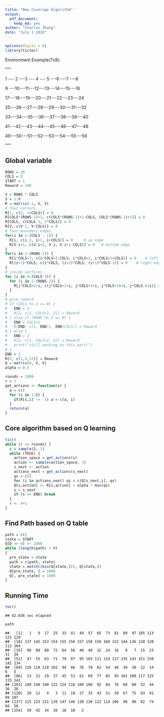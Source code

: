 ```yaml
---
title: "New Coverage Algorithm"
output: 
  pdf_document:
    keep_md: yes
author: "Charles Zhang"
date: "July 1 2020"
---
```



```r
options(digits = 6)
library(tictoc)
```

Environment Example(7x8):

"""

1 --- 2 ---3 --- 4 --- 5 ---6 ---7 ---8

9 ---10---11---12---13---14---15---16

17---18---19---20---21---22---23---24

25---26---27---28---29---30---31---32

33---34---35---36---37---38---39---40

41---42---43---44---45---46---47---48

49---50---51---52---53---54---55---56

"""

## Global variable


```r
ROWS = 20
COLS = 8
START = 1
Reward = 100
```

```r
V = ROWS * COLS
S = 1:V
R = matrix(-1, V, V)
# four cornors
R[1, c(2, 1+COLS)] = 0
R[COLS*(ROWS-1)+1, c(COLS*(ROWS-1)+1-COLS, COLS*(ROWS-1)+2)] = 0
R[COLS, c(COLS-1, 2*COLS)] = 0
R[V, c(V-1, V-COLS)] = 0
# four boundary edges
for(i in 2:(COLS - 1)) {
  R[i, c(i-1, i+1, i+COLS)] = 0     # up edge
  R[V-i+1, c(V-i+2, V-i, V-i+1-COLS)] = 0   # bottom edge
} 
for(i in 1:(ROWS-2)) {
  R[i*COLS+1, c(i*COLS+1-COLS, i*COLS+2, i*COLS+1+COLS)] = 0    # left edge
  R[(i+1)*COLS, c(i*COLS, (i+2)*COLS, (i+1)*COLS-1)] = 0    # right edge
}
# inside vertices
for (i in 0:(COLS-3)) {
  for (j in 1:(ROWS-2)) {
    R[j*COLS+2+i, c(j*COLS+1+i, j*COLS+3+i, j*COLS+10+i, j*COLS-6+i)] = 0
  }
}
# give reward
# if (COLS %% 2 == 0) {
#   END = 2
#   R[2, c(1, COLS+2, 3)] = Reward
# } else if (ROWS %% 2 == 0) {
#   END = COLS+1
#   R[END, c(1, END+1, END+COLS)] = Reward
# } else {
#   END = 2
#   R[2, c(1, COLS+2, 3)] = Reward
#   print("still working on this part!")
# }
END = 2
R[2, c(1,3,12)] = Reward
Q = matrix(0, V, V)
alpha = 0.5
```

```r
rounds = 1000
r = 1
get_actions <- function(s) {
  a = c()
  for (i in 1:V) {
    if(R[s,i] != -1) a = c(a, i)
  }
  return(a)
}
```

## Core algorithm based on Q learning 


```r
tic()
while (r <= rounds) {
  s = sample(S, 1)
  while (TRUE) {
    action_space = get_actions(s)
    action <- sample(action_space, 1)
    s_next <- action
    actions_next = get_actions(s_next)
    qs = c()
    for (i in actions_next) qs = c(Q[s_next,i], qs)
    Q[s,action] <- R[s,action] + alpha * max(qs)
    s = s_next
    if (s == END) break
  }
  r <- r+1
}
```

## Find Path based on Q table


```r
path = c()
state = START
Q[Q == 0] <- 1000
while (length(path) < V)
{
  pre_state = state
  path = c(path, state)
  state = match((min(Q[state,])), Q[state,])
  Q[pre_state, ] = 1000
  Q[, pre_state] = 1000
}
```

## Running Time


```r
toc()
```

```
## 42.836 sec elapsed
```

```r
path
```

```
##   [1]   1   9  17  25  33  41  49  57  65  73  81  89  97 105 113 121 129
##  [18] 137 145 153 154 155 156 157 158 159 160 152 144 136 128 120 112 104
##  [35]  96  88  80  72  64  56  48  40  32  24  16   8   7  15  23  31  39
##  [52]  47  55  63  71  79  87  95 103 111 119 127 135 143 151 150 142 134
##  [69] 126 118 110 102  94  86  78  70  62  54  46  38  30  22  14   6   5
##  [86]  13  21  29  37  45  53  61  69  77  85  93 101 109 117 125 133 141
## [103] 149 148 140 132 124 116 108 100  92  84  76  68  60  52  44  36  28
## [120]  20  12   4   3  11  19  27  35  43  51  59  67  75  83  91  99 107
## [137] 115 123 131 139 147 146 138 130 122 114 106  98  90  82  74  66  58
## [154]  50  42  34  26  18  10   2
```

